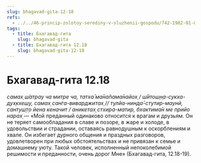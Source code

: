```yaml
---
slug: bhagavad-gita-12-18
refs:
  - ../../46-princip-zolotoy-serediny-v-sluzhenii-gospodu/742-1982-01-03-a-sushhnost-otrecheniya-gosvami-vrindavana.md
tags:
  - title: Бхагавад-гита
    slug: bhagavad-gita
  - title: Бхагавад-гита 12.18
    slug: bhagavad-gita-12-18
---
```


# Бхагавад-гита 12.18

*самах̣ ш́атрау ча митре ча, татха̄ ма̄на̄пама̄найох̣ / ш́ӣтош̣н̣а-сукха-дух̣кхеш̣у, самах̣ сан̇га-виварджитах̣ // тулйа-нинда̄-стутир-маунӣ, сантуш̣т̣о йена кеначит / аникетах̣ стхира-матир, бхактима̄н ме прийо нарах̣* — «Мой преданный одинаково относится к врагам и друзьям. Он не теряет самообладания в славе и позоре, в жаре и холоде, в удовольствии и страдании, оставаясь равнодушным к оскорблениям и хвале. Он избегает дурного общения и праздных разговоров, удовлетворен при любых обстоятельствах и не привязан к семье и домашнему уюту. Такой человек, исполненный непоколебимой решимости и преданности, очень дорог Мне» (Бхагавад-гита, 12.18-19).

